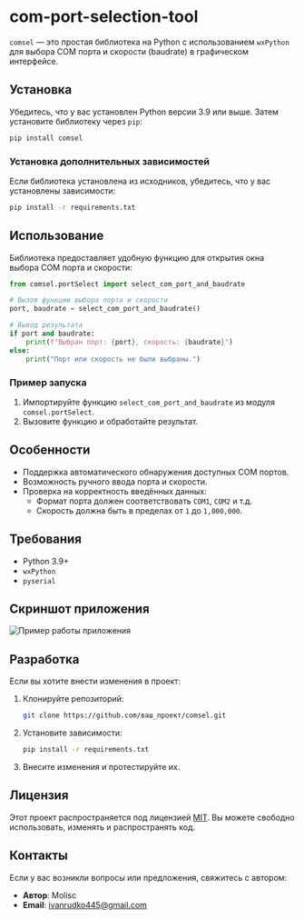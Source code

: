 # com-port-selection-tool

`comsel` — это простая библиотека на Python с использованием `wxPython` для выбора COM порта и скорости (baudrate) в графическом интерфейсе.

## Установка

Убедитесь, что у вас установлен Python версии 3.9 или выше. Затем установите библиотеку через `pip`:

```bash
pip install comsel
```

### Установка дополнительных зависимостей
Если библиотека установлена из исходников, убедитесь, что у вас установлены зависимости:

```bash
pip install -r requirements.txt
```

## Использование

Библиотека предоставляет удобную функцию для открытия окна выбора COM порта и скорости:

```python
from comsel.portSelect import select_com_port_and_baudrate

# Вызов функции выбора порта и скорости
port, baudrate = select_com_port_and_baudrate()

# Вывод результата
if port and baudrate:
    print(f"Выбран порт: {port}, скорость: {baudrate}")
else:
    print("Порт или скорость не были выбраны.")
```

### Пример запуска
1. Импортируйте функцию `select_com_port_and_baudrate` из модуля `comsel.portSelect`.
2. Вызовите функцию и обработайте результат.

## Особенности

- Поддержка автоматического обнаружения доступных COM портов.
- Возможность ручного ввода порта и скорости.
- Проверка на корректность введённых данных:
  - Формат порта должен соответствовать `COM1`, `COM2` и т.д.
  - Скорость должна быть в пределах от `1` до `1,000,000`.

## Требования

- Python 3.9+
- `wxPython`
- `pyserial`

## Скриншот приложения

![Пример работы приложения](docs/screenshot.png)

## Разработка

Если вы хотите внести изменения в проект:

1. Клонируйте репозиторий:
   ```bash
   git clone https://github.com/ваш_проект/comsel.git
   ```
2. Установите зависимости:
   ```bash
   pip install -r requirements.txt
   ```
3. Внесите изменения и протестируйте их.

## Лицензия

Этот проект распространяется под лицензией [MIT](LICENSE). Вы можете свободно использовать, изменять и распространять код.

## Контакты

Если у вас возникли вопросы или предложения, свяжитесь с автором:

- **Автор**: Molisc
- **Email**: ivanrudko445@gmail.com
